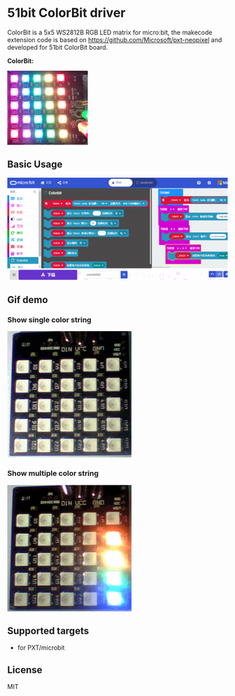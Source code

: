 # 51bit ColorBit driver

ColorBit is a 5x5 WS2812B RGB LED matrix for micro:bit, the makecode extension code is based on https://github.com/Microsoft/pxt-neopixel and developed for 51bit ColorBit board.


**ColorBit:**

![Alt text](icon.png?raw=true "ColorBit picture")

## Basic Usage

![Alt text](GIF0.gif?raw=true "Basic Usage")

## Gif demo

### Show single color string
![Alt text](GIF1.gif?raw=true "Demo 1")

### Show multiple color string
![Alt text](GIF2.gif?raw=true "Demo 2")

## Supported targets

* for PXT/microbit

## License

MIT
